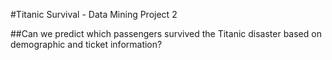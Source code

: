 #Titanic Survival - Data Mining Project 2

##Can we predict which passengers survived the Titanic disaster based on demographic and ticket information?
